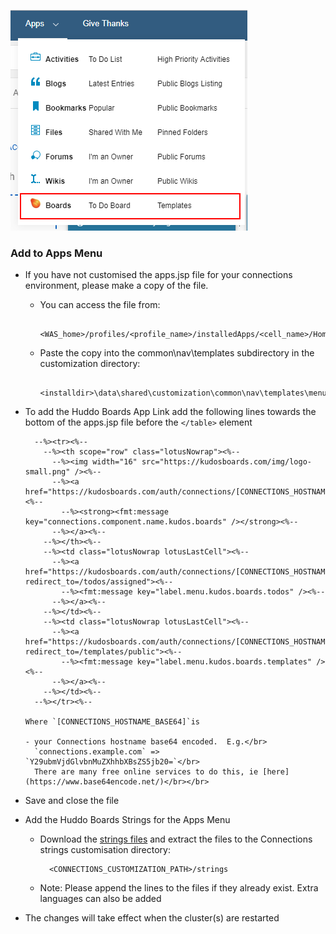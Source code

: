 ![Outcome](/assets/connections/apps-menu.png)


### Add to Apps Menu
- If you have not customised the apps.jsp file for your connections environment, please make a copy of the file.

    - You can access the file from:

            <WAS_home>/profiles/<profile_name>/installedApps/<cell_name>/Homepage.ear/homepage.war/nav/templates/menu

    - Paste the copy into the common\nav\templates subdirectory in the customization directory:

            <installdir>\data\shared\customization\common\nav\templates\menu\apps.jsp

- To add the Huddo Boards App Link add the following lines towards the bottom of the apps.jsp file before the `</table>` element

        --%><tr><%--
          --%><th scope="row" class="lotusNowrap"><%--
            --%><img width="16" src="https://kudosboards.com/img/logo-small.png" /><%--
            --%><a href="https://kudosboards.com/auth/connections/[CONNECTIONS_HOSTNAME_BASE64]"><%--
              --%><strong><fmt:message key="connections.component.name.kudos.boards" /></strong><%--
            --%></a><%--
          --%></th><%--
          --%><td class="lotusNowrap lotusLastCell"><%--
            --%><a href="https://kudosboards.com/auth/connections/[CONNECTIONS_HOSTNAME_BASE64]?redirect_to=/todos/assigned"><%--
              --%><fmt:message key="label.menu.kudos.boards.todos" /><%--
            --%></a><%--
          --%></td><%--
          --%><td class="lotusNowrap lotusLastCell"><%--
            --%><a href="https://kudosboards.com/auth/connections/[CONNECTIONS_HOSTNAME_BASE64]?redirect_to=/templates/public"><%--
              --%><fmt:message key="label.menu.kudos.boards.templates" /><%--
            --%></a><%--
          --%></td><%--
        --%></tr><%--

      Where `[CONNECTIONS_HOSTNAME_BASE64]`is

      - your Connections hostname base64 encoded.  E.g.</br>
        `connections.example.com` => `Y29ubmVjdGlvbnMuZXhhbXBsZS5jb20=`</br>
        There are many free online services to do this, ie [here](https://www.base64encode.net/)</br></br>


- Save and close the file

- Add the Huddo Boards Strings for the Apps Menu
    - Download the [strings files](/assets/strings.zip) and extract the files to the Connections strings customisation directory:

            <CONNECTIONS_CUSTOMIZATION_PATH>/strings

    - Note: Please append the lines to the files if they already exist. Extra languages can also be added

- The changes will take effect when the cluster(s) are restarted
